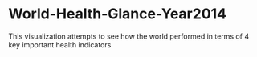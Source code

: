 # World-Health-Glance-Year2014
This visualization attempts to see how the world performed in terms of 4 key important health indicators
